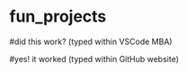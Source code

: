 # fun_projects

#did this work? (typed within VSCode MBA)

#yes! it worked (typed within GitHub website)

